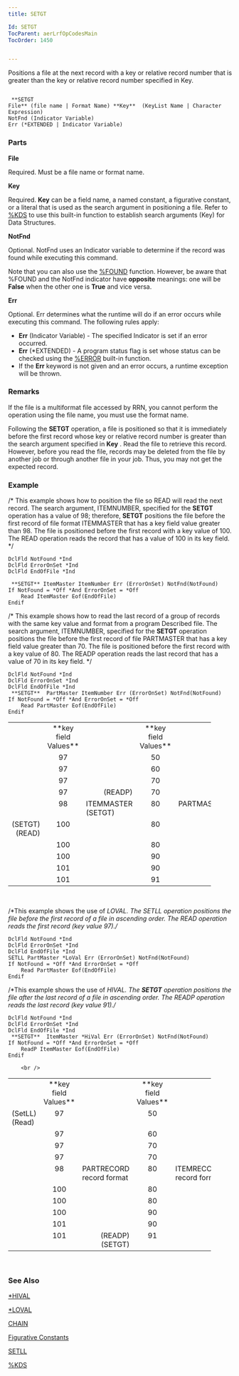 ```yaml
---
title: SETGT

Id: SETGT
TocParent: aerLrfOpCodesMain
TocOrder: 1450


---
```


Positions a file at the next record with a key or relative record number that is greater than the key or relative record number specified in Key. 

```

 **SETGT
File** (file name | Format Name) **Key**  (KeyList Name | Character Expression)     
NotFnd (Indicator Variable)
Err (*EXTENDED | Indicator Variable)
```

### Parts

**File** 

Required. Must be a file name or format name.


**Key** 

Required. **Key** can be a field name, a named constant, a figurative constant, or a literal that is used as the search argument in positioning a file. Refer to [%KDS](KDS_Function.html) to use this built-in function to establish search arguments (Key) for Data Structures.


**NotFnd** 

Optional. NotFnd uses an Indicator variable to determine if the record was found while executing this command. 

Note that you can also use the [%FOUND](FOUND_Function.html) function. However, be aware that %FOUND and the NotFnd indicator have **opposite** meanings: one will be **False** when the other one is **True** and vice versa.


**Err** 

Optional. Err determines what the runtime will do if an error occurs while executing this command. The following rules apply: 

- **Err** (Indicator Variable) - The specified Indicator is set if an error occurred.
- **Err** (*EXTENDED) - A program status flag is set whose status can be checked using the [%ERROR](ERROR_Function.html) built-in function.
- If the **Err** keyword is not given and an error occurs, a runtime exception will be thrown.


### Remarks
If the file is a multiformat file accessed by RRN, you cannot perform the operation using the file name, you must use the format name. 

Following the **SETGT** operation, a file is positioned so that it is immediately before the first record whose key or relative record number is greater than the search argument specified in **Key** . Read the file to retrieve this record. However, before you read the file, records may be deleted from the file by another job or through another file in your job. Thus, you may not get the expected record. 

### Example
/* This example shows how to position the file so READ will read the next record. The search argument, ITEMNUMBER, specified for the **SETGT** operation has a value of 98; therefore, **SETGT** positions the file before the first record of file format ITEMMASTER that has a key field value greater than 98. The file is positioned before the first record with a key value of 100. The READ operation reads the record that has a value of 100 in its key field. */ 

```
DclFld NotFound *Ind
DclFld ErrorOnSet *Ind
DclFld EndOfFile *Ind 

 **SETGT** ItemMaster ItemNumber Err (ErrorOnSet) NotFnd(NotFound)
If NotFound = *Off *And ErrorOnSet = *Off   
    Read ItemMaster Eof(EndOfFile)
Endif
```
/* This example shows how to read the last record of a group of records with the same key value and format from a program Described file. The search argument, ITEMNUMBER, specified for the **SETGT** operation positions the file before the first record of file PARTMASTER that has a key field value greater than 70. The file is positioned before the first record with a key value of 80. The READP operation reads the last record that has a value of 70 in its key field. */ 

```
DclFld NotFound *Ind
DclFld ErrorOnSet *Ind
DclFld EndOfFile *Ind
 **SETGT**  PartMaster ItemNumber Err (ErrorOnSet) NotFnd(NotFound)
If NotFound = *Off *And ErrorOnSet = *Off  
    Read PartMaster Eof(EndOfFile)
Endif
```
<table class="fineprint" id="Table3" style="WIDTH: 456px; border-spacing: 0px" cellspacing="0" width="456" x-use-null-cells="x-use-null-cells">
            <tbody class="normal">
                <tr valign="top" style="x-cell-content-align: top">
                    <td colspan="1" rowspan="1" width="86">
                    </td>
                    <td align="center" colspan="1" rowspan="1" width="63">
 **key field<br />
                            Values** 
                    </td>
                    <td colspan="1" rowspan="1" width="150">
                    </td>
                    <td align="center" colspan="1" rowspan="1" width="63">
 **key field<br />
                            Values** 
                    </td>
                    <td colspan="1" rowspan="1" width="63">
                    </td>
                </tr>
                <tr valign="top" style="x-cell-content-align: top">
                    <td colspan="1" rowspan="1" width="86">
                    </td>
                    <td align="center" colspan="1" rowspan="1" width="63">
                        97
                    </td>
                    <td colspan="1" rowspan="1" width="150">
                    </td>
                    <td align="center" colspan="1" rowspan="1" width="63">
                        50
                    </td>
                    <td colspan="1" rowspan="1" width="63">
                    </td>
                </tr>
                <tr valign="top" style="x-cell-content-align: top">
                    <td colspan="1" rowspan="1" width="86">
                    </td>
                    <td align="center" colspan="1" rowspan="1" width="63">
                        97
                    </td>
                    <td colspan="1" rowspan="1" width="150">
                    </td>
                    <td align="center" colspan="1" rowspan="1" width="63">
                        60
                    </td>
                    <td colspan="1" rowspan="1" width="63">
                    </td>
                </tr>
                <tr valign="top" style="x-cell-content-align: top">
                    <td colspan="1" rowspan="1" width="86">
                    </td>
                    <td align="center" colspan="1" rowspan="1" width="63">
                        97
                    </td>
                    <td colspan="1" rowspan="1" width="150">
                    </td>
                    <td align="center" colspan="1" rowspan="1" width="63">
                        70
                    </td>
                    <td colspan="1" rowspan="1" width="63">
                    </td>
                </tr>
                <tr valign="top" style="x-cell-content-align: top">
                    <td colspan="1" rowspan="1" width="86">
                    </td>
                    <td align="center" colspan="1" rowspan="1" width="63">
                        97
                    </td>
                    <td align="right" colspan="1" rowspan="1" width="150">
                        (READP)
                    </td>
                    <td align="center" colspan="1" rowspan="1" width="63">
                        70
                    </td>
                    <td colspan="1" rowspan="1" width="63">
                    </td>
                </tr>
                <tr valign="top" style="x-cell-content-align: top">
                    <td colspan="1" rowspan="1" width="86">
                    </td>
                    <td align="center" colspan="1" rowspan="1" width="63">
                        98
                    </td>
                    <td colspan="1" rowspan="1" width="150">ITEMMASTER (SETGT) </td>
                    <td align="center" colspan="1" rowspan="1" width="63">
                        80
                    </td>
                    <td colspan="1" rowspan="1" width="63">
                        PARTMASTER
                    </td>
                </tr>
                <tr valign="top" style="x-cell-content-align: top">
                    <td align="right" colspan="1" rowspan="1" width="86" style="height: 36px">
 (SETGT) (READ)
                    </td>
                    <td align="center" colspan="1" rowspan="1" width="63" style="height: 36px">
                        100
                    </td>
                    <td colspan="1" rowspan="1" width="150" style="height: 36px">
                    </td>
                    <td align="center" colspan="1" rowspan="1" width="63" style="height: 36px">
                        80
                    </td>
                    <td colspan="1" rowspan="1" width="63" style="height: 36px">
                    </td>
                </tr>
                <tr valign="top" style="x-cell-content-align: top">
                    <td colspan="1" rowspan="1" width="86">
                    </td>
                    <td align="center" colspan="1" rowspan="1" width="63">
                        100
                    </td>
                    <td colspan="1" rowspan="1" width="150">
                    </td>
                    <td align="center" colspan="1" rowspan="1" width="63">
                        80
                    </td>
                    <td colspan="1" rowspan="1" width="63">
                    </td>
                </tr>
                <tr valign="top" style="x-cell-content-align: top">
                    <td colspan="1" rowspan="1" width="86">
                    </td>
                    <td align="center" colspan="1" rowspan="1" width="63">
                        100
                    </td>
                    <td colspan="1" rowspan="1" width="150">
                    </td>
                    <td align="center" colspan="1" rowspan="1" width="63">
                        90
                    </td>
                    <td colspan="1" rowspan="1" width="63">
                    </td>
                </tr>
                <tr valign="top" style="x-cell-content-align: top">
                    <td colspan="1" rowspan="1" width="86">
                    </td>
                    <td align="center" colspan="1" rowspan="1" width="63">
                        101
                    </td>
                    <td colspan="1" rowspan="1" width="150">
                    </td>
                    <td align="center" colspan="1" rowspan="1" width="63">
                        90
                    </td>
                    <td colspan="1" rowspan="1" width="63">
                    </td>
                </tr>
                <tr valign="top" style="x-cell-content-align: top">
                    <td colspan="1" rowspan="1" width="86">
                    </td>
                    <td align="center" colspan="1" rowspan="1" width="63">
                        101
                    </td>
                    <td colspan="1" rowspan="1" width="150">
                    </td>
                    <td align="center" colspan="1" rowspan="1" width="63">
                        91
                    </td>
                    <td colspan="1" rowspan="1" width="51">
 </td>
                </tr>
            </tbody>
</table>
        <br />

/*This example shows the use of *LOVAL. The SETLL operation positions the file before the first record of a file in ascending order. The READ operation reads the first record (key value 97)./* 

```
DclFld NotFound *Ind        
DclFld ErrorOnSet *Ind
DclFld EndOfFile *Ind
SETLL PartMaster *LoVal Err (ErrorOnSet) NotFnd(NotFound)
If NotFound = *Off *And ErrorOnSet = *Off
    Read PartMaster Eof(EndOfFile)
Endif
```

/*This example shows the use of *HIVAL. The **SETGT** operation positions the file after the last record of a file in ascending order. The READP operation reads the last record (key value 91)./* 

```
DclFld NotFound *Ind
DclFld ErrorOnSet *Ind
DclFld EndOfFile *Ind
 **SETGT**  ItemMaster *HiVal Err (ErrorOnSet) NotFnd(NotFound)
If NotFound = *Off *And ErrorOnSet = *Off  
    ReadP ItemMaster Eof(EndOfFile)
Endif
```
        <br />
<table class="fineprint" id="Table4" style="WIDTH: 456px; border-spacing: 0px" cellspacing="0" width="456" x-use-null-cells="x-use-null-cells">
            <tr valign="top" style="x-cell-content-align: top">
                <td align="right" colspan="1" rowspan="1" width="86" style="height: 21px">
                </td>
                <td align="center" colspan="1" rowspan="1" width="63" style="height: 21px">
 **key<br />
                        field<br />
                        Values** 
                </td>
                <td colspan="1" rowspan="1" width="114" style="height: 21px">
                </td>
                <td align="center" colspan="1" rowspan="1" width="63" style="height: 21px">
 **key<br />
                        field<br />
                        Values** 
                </td>
                <td colspan="1" rowspan="1" style="height: 21px; width: 98px">
                </td>
            </tr>
            <tr valign="top" style="x-cell-content-align: top">
                <td colspan="1" rowspan="1" width="86">
 (SetLL) (Read)
                </td>
                <td align="center" colspan="1" rowspan="1" width="63">
                    97
                </td>
                <td colspan="1" rowspan="1" width="114">
                </td>
                <td align="center" colspan="1" rowspan="1" width="63">
                    50
                </td>
                <td colspan="1" rowspan="1" style="width: 98px" />
            </tr>
            <tr valign="top" style="x-cell-content-align: top">
                <td colspan="1" rowspan="1" width="86" />
                <td align="center" colspan="1" rowspan="1" width="63">
                    97
                </td>
                <td colspan="1" rowspan="1" width="114" />
                <td align="center" colspan="1" rowspan="1" width="63">
                    60
                </td>
                <td colspan="1" rowspan="1" style="width: 98px">
                </td>
            </tr>
            <tr valign="top" style="x-cell-content-align: top">
                <td colspan="1" rowspan="1" width="86">
                </td>
                <td align="center" colspan="1" rowspan="1" width="63">
                    97
                </td>
                <td colspan="1" rowspan="1" width="114">
                </td>
                <td align="center" colspan="1" rowspan="1" width="63">
                    70
                </td>
                <td colspan="1" rowspan="1" style="width: 98px">
                </td>
            </tr>
            <tr valign="top" style="x-cell-content-align: top">
                <td colspan="1" rowspan="1" width="86">
                </td>
                <td align="center" colspan="1" rowspan="1" width="63">
                    97
                </td>
                <td align="right" colspan="1" rowspan="1" width="114">
                </td>
                <td align="center" colspan="1" rowspan="1" width="63">
                    70
                </td>
                <td colspan="1" rowspan="1" style="width: 98px">
                </td>
            </tr>
            <tr valign="top" style="x-cell-content-align: top">
                <td colspan="1" rowspan="1" width="86">
                </td>
                <td align="center" colspan="1" rowspan="1" width="63">
                    98
                </td>
                <td colspan="1" rowspan="1" width="114">
                    PARTRECORD<br />
                    record format
                </td>
                <td align="center" colspan="1" rowspan="1" width="63">
                    80
                </td>
                <td colspan="1" rowspan="1" style="width: 98px">
                    ITEMRECORD<br />
                    record format
                </td>
            </tr>
            <tr valign="top" style="x-cell-content-align: top">
                <td align="right" colspan="1" rowspan="1" width="86">
                </td>
                <td align="center" colspan="1" rowspan="1" width="63">
                    100
                </td>
                <td colspan="1" rowspan="1" width="114">
                </td>
                <td align="center" colspan="1" rowspan="1" width="63">
                    80
                </td>
                <td colspan="1" rowspan="1" style="width: 98px">
                </td>
            </tr>
            <tr valign="top" style="x-cell-content-align: top">
                <td colspan="1" rowspan="1" width="86">
                </td>
                <td align="center" colspan="1" rowspan="1" width="63">
                    100
                </td>
                <td colspan="1" rowspan="1" width="114">
                </td>
                <td align="center" colspan="1" rowspan="1" width="63">
                    80
                </td>
                <td colspan="1" rowspan="1" style="width: 98px">
                </td>
            </tr>
            <tr valign="top" style="x-cell-content-align: top">
                <td colspan="1" rowspan="1" width="86">
                </td>
                <td align="center" colspan="1" rowspan="1" width="63">
                    100
                </td>
                <td colspan="1" rowspan="1" width="114">
                </td>
                <td align="center" colspan="1" rowspan="1" width="63">
                    90
                </td>
                <td colspan="1" rowspan="1" style="width: 98px">
                </td>
            </tr>
            <tr valign="top" style="x-cell-content-align: top">
                <td colspan="1" rowspan="1" width="86">
                </td>
                <td align="center" colspan="1" rowspan="1" width="63">
                    101
                </td>
                <td colspan="1" rowspan="1" width="114">
                </td>
                <td align="center" colspan="1" rowspan="1" width="63">
                    90
                </td>
                <td colspan="1" rowspan="1" style="width: 98px">
                </td>
            </tr>
            <tr valign="top" style="x-cell-content-align: top">
                <td colspan="1" rowspan="1" width="86">
                </td>
                <td align="center" colspan="1" rowspan="1" width="63">
                    101
                </td>
                <td align="right" colspan="1" rowspan="1" width="114">(READP)<br /> (SETGT) </td>
                <td align="center" colspan="1" rowspan="1" width="63">
                    91
                </td>
                <td colspan="1" rowspan="1" style="width: 98px"></td>
            </tr>
</table>
        <br />

### See Also
[*HIVAL](STARHIVAL.html)

[*LOVAL](STARLOVAL.html)

[CHAIN](CHAIN.html)

[Figurative Constants](Figurative_Constants.html)

[SETLL](SETLL.html)

[%KDS](KDS_Function.html) 
